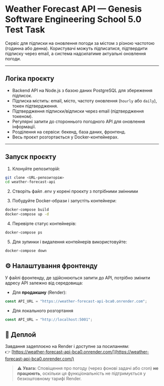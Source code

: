 # Weather Forecast API — Genesis Software Engineering School 5.0 Test Task

Сервіс для підписки на оновлення погоди за містом з різною частотою (годинна або денна). Користувачі можуть підписатися, підтвердити підписку через email, а система надсилатиме актуальні оновлення погоди.

---

## Логіка проєкту

-   Backend API на Node.js з базою даних PostgreSQL для збереження підписок.
-   Підписка містить: email, місто, частоту оновлення (`hourly` або `daily`), токен підтвердження.
-   Підтвердження підписки/відписки через email (підтвердження токеном).
-   Регулярні запити до стороннього погодного API для оновлення інформації.
-   Розділення на сервіси: бекенд, база даних, фронтенд.
-   Весь проєкт розгортається у Docker-контейнерах.

---

## Запуск проєкту

1. Клонуйте репозиторій:

```bash
git clone <URL-репозиторію>
cd weather-forecast-api
```

2. Створіть файл .env у корені проєкту з потрібними змінними

3. Побудуйте Docker-образи і запустіть контейнери:

```bash
docker-compose build
docker-compose up -d
```

4. Перевірте статус контейнерів:

```bash
docker-compose ps
```

5. Для зупинки і видалення контейнерів використовуйте:

```bash
docker-compose down
```

## ⚙️ Налаштування фронтенду

У файлі фронтенду, де здійснюються запити до API, потрібно змінити адресу API залежно від середовища:

-   Для **продакшну** (Render):

```js
const API_URL = "https://weather-forecast-api-bca0.onrender.com";
```

-   Для локального розгортання

```js
const API_URL = "http://localhost:5001";
```

## 🔗 Деплой

Завдання задеплоєно на Render і доступне за посиланням:  
👉 [https://weather-forecast-api-bca0.onrender.com/](https://weather-forecast-api-bca0.onrender.com/)

> ⚠️ **Увага:** Сповіщення про погоду (через фонові задачі або cron) **не працюють**, оскільки ця функціональність не підтримується у безкоштовному тарифі Render.

